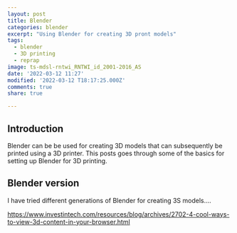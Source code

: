 ```yaml
---
layout: post
title: Blender
categories: blender
excerpt: "Using Blender for creating 3D pront models"
tags:
  - blender
  - 3D printing
  - reprap
image: ts-mdsl-rntwi_RNTWI_id_2001-2016_AS
date: '2022-03-12 11:27'
modified: '2022-03-12 T18:17:25.000Z'
comments: true
share: true

---
```


## Introduction

<span class='app'>Blender</span> can be be used for creating 3D models that can subsequently be printed using a 3D printer. This posts goes through some of the basics for setting up <span class='app'>Blender</span> for 3D printing.

## Blender version

I have tried different generations of <span class='app'>Blender</span> for creating 3S models....

https://www.investintech.com/resources/blog/archives/2702-4-cool-ways-to-view-3d-content-in-your-browser.html
